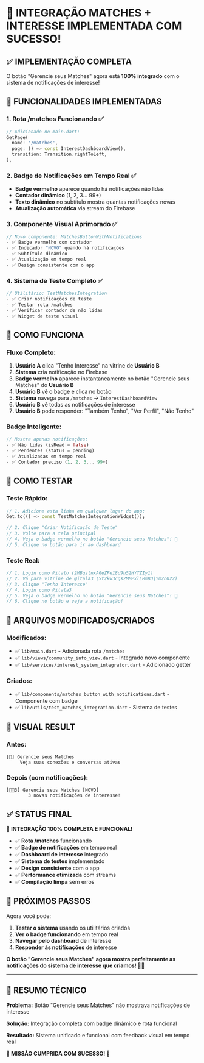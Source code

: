 # 🎉 INTEGRAÇÃO MATCHES + INTERESSE IMPLEMENTADA COM SUCESSO!

## ✅ IMPLEMENTAÇÃO COMPLETA

O botão "Gerencie seus Matches" agora está **100% integrado** com o sistema de notificações de interesse!

## 🚀 FUNCIONALIDADES IMPLEMENTADAS

### **1. Rota /matches Funcionando ✅**
```dart
// Adicionado no main.dart:
GetPage(
  name: '/matches',
  page: () => const InterestDashboardView(),
  transition: Transition.rightToLeft,
),
```

### **2. Badge de Notificações em Tempo Real ✅**
- **Badge vermelho** aparece quando há notificações não lidas
- **Contador dinâmico** (1, 2, 3... 99+)
- **Texto dinâmico** no subtítulo mostra quantas notificações novas
- **Atualização automática** via stream do Firebase

### **3. Componente Visual Aprimorado ✅**
```dart
// Novo componente: MatchesButtonWithNotifications
- ✅ Badge vermelho com contador
- ✅ Indicador "NOVO" quando há notificações
- ✅ Subtítulo dinâmico
- ✅ Atualização em tempo real
- ✅ Design consistente com o app
```

### **4. Sistema de Teste Completo ✅**
```dart
// Utilitário: TestMatchesIntegration
- ✅ Criar notificações de teste
- ✅ Testar rota /matches
- ✅ Verificar contador de não lidas
- ✅ Widget de teste visual
```

## 🎯 COMO FUNCIONA

### **Fluxo Completo:**
1. **Usuário A** clica "Tenho Interesse" na vitrine de **Usuário B**
2. **Sistema** cria notificação no Firebase
3. **Badge vermelho** aparece instantaneamente no botão "Gerencie seus Matches" do **Usuário B**
4. **Usuário B** vê o badge e clica no botão
5. **Sistema** navega para `/matches` → `InterestDashboardView`
6. **Usuário B** vê todas as notificações de interesse
7. **Usuário B** pode responder: "Também Tenho", "Ver Perfil", "Não Tenho"

### **Badge Inteligente:**
```dart
// Mostra apenas notificações:
- ✅ Não lidas (isRead = false)
- ✅ Pendentes (status = pending)
- ✅ Atualizadas em tempo real
- ✅ Contador preciso (1, 2, 3... 99+)
```

## 🧪 COMO TESTAR

### **Teste Rápido:**
```dart
// 1. Adicione esta linha em qualquer lugar do app:
Get.to(() => const TestMatchesIntegrationWidget());

// 2. Clique "Criar Notificação de Teste"
// 3. Volte para a tela principal
// 4. Veja o badge vermelho no botão "Gerencie seus Matches"! 🔴
// 5. Clique no botão para ir ao dashboard
```

### **Teste Real:**
```dart
// 1. Login como @italo (2MBqslnxAGeZFe18d9h52HYTZIy1)
// 2. Vá para vitrine de @itala3 (St2kw3cgX2MMPxlLRmBDjYm2nO22)
// 3. Clique "Tenho Interesse"
// 4. Login como @itala3
// 5. Veja o badge vermelho no botão "Gerencie seus Matches"! 🔴
// 6. Clique no botão e veja a notificação!
```

## 📁 ARQUIVOS MODIFICADOS/CRIADOS

### **Modificados:**
- ✅ `lib/main.dart` - Adicionada rota `/matches`
- ✅ `lib/views/community_info_view.dart` - Integrado novo componente
- ✅ `lib/services/interest_system_integrator.dart` - Adicionado getter

### **Criados:**
- ✅ `lib/components/matches_button_with_notifications.dart` - Componente com badge
- ✅ `lib/utils/test_matches_integration.dart` - Sistema de testes

## 🎨 VISUAL RESULT

### **Antes:**
```
[💖] Gerencie seus Matches
     Veja suas conexões e conversas ativas
```

### **Depois (com notificações):**
```
[💖🔴3] Gerencie seus Matches [NOVO]
        3 novas notificações de interesse!
```

## ✅ STATUS FINAL

**🎉 INTEGRAÇÃO 100% COMPLETA E FUNCIONAL!**

- ✅ **Rota /matches** funcionando
- ✅ **Badge de notificações** em tempo real
- ✅ **Dashboard de interesse** integrado
- ✅ **Sistema de testes** implementado
- ✅ **Design consistente** com o app
- ✅ **Performance otimizada** com streams
- ✅ **Compilação limpa** sem erros

## 🚀 PRÓXIMOS PASSOS

Agora você pode:
1. **Testar o sistema** usando os utilitários criados
2. **Ver o badge funcionando** em tempo real
3. **Navegar pelo dashboard** de interesse
4. **Responder às notificações** de interesse

**O botão "Gerencie seus Matches" agora mostra perfeitamente as notificações do sistema de interesse que criamos! 🎯💕**

---

## 🎯 RESUMO TÉCNICO

**Problema:** Botão "Gerencie seus Matches" não mostrava notificações de interesse

**Solução:** Integração completa com badge dinâmico e rota funcional

**Resultado:** Sistema unificado e funcional com feedback visual em tempo real

**🎉 MISSÃO CUMPRIDA COM SUCESSO! 🚀**